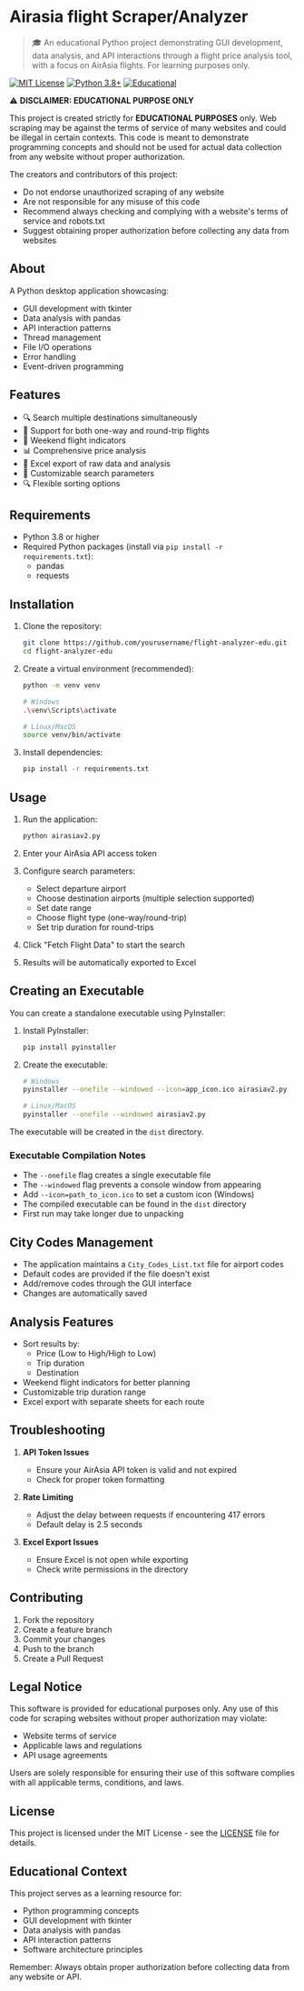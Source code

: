 # Airasia flight Scraper/Analyzer

> 🎓 An educational Python project demonstrating GUI development, data analysis, and API interactions through a flight price analysis tool, with a focus on AirAsia flights. For learning purposes only.

[![MIT License](https://img.shields.io/badge/License-MIT-blue.svg)](LICENSE)
[![Python 3.8+](https://img.shields.io/badge/python-3.8+-blue.svg)](https://www.python.org/downloads/)
[![Educational](https://img.shields.io/badge/purpose-educational-green.svg)](README.md#educational-context)

⚠️ **DISCLAIMER: EDUCATIONAL PURPOSE ONLY**

This project is created strictly for **EDUCATIONAL PURPOSES** only. Web scraping may be against the terms of service of many websites and could be illegal in certain contexts. This code is meant to demonstrate programming concepts and should not be used for actual data collection from any website without proper authorization.

The creators and contributors of this project:
- Do not endorse unauthorized scraping of any website
- Are not responsible for any misuse of this code
- Recommend always checking and complying with a website's terms of service and robots.txt
- Suggest obtaining proper authorization before collecting any data from websites

## About

A Python desktop application showcasing:
- GUI development with tkinter
- Data analysis with pandas
- API interaction patterns
- Thread management
- File I/O operations
- Error handling
- Event-driven programming

## Features

- 🔍 Search multiple destinations simultaneously
- 🔄 Support for both one-way and round-trip flights
- 📅 Weekend flight indicators
- 📊 Comprehensive price analysis
- 💾 Excel export of raw data and analysis
- 🎯 Customizable search parameters
- 🔍 Flexible sorting options

## Requirements

- Python 3.8 or higher
- Required Python packages (install via `pip install -r requirements.txt`):
  - pandas
  - requests

## Installation

1. Clone the repository:
   ```bash
   git clone https://github.com/yourusername/flight-analyzer-edu.git
   cd flight-analyzer-edu
   ```

2. Create a virtual environment (recommended):
   ```bash
   python -m venv venv
   
   # Windows
   .\venv\Scripts\activate
   
   # Linux/MacOS
   source venv/bin/activate
   ```

3. Install dependencies:
   ```bash
   pip install -r requirements.txt
   ```

## Usage

1. Run the application:
   ```bash
   python airasiav2.py
   ```

2. Enter your AirAsia API access token
3. Configure search parameters:
   - Select departure airport
   - Choose destination airports (multiple selection supported)
   - Set date range
   - Choose flight type (one-way/round-trip)
   - Set trip duration for round-trips
4. Click "Fetch Flight Data" to start the search
5. Results will be automatically exported to Excel

## Creating an Executable

You can create a standalone executable using PyInstaller:

1. Install PyInstaller:
   ```bash
   pip install pyinstaller
   ```

2. Create the executable:
   ```bash
   # Windows
   pyinstaller --onefile --windowed --icon=app_icon.ico airasiav2.py
   
   # Linux/MacOS
   pyinstaller --onefile --windowed airasiav2.py
   ```

The executable will be created in the `dist` directory.

### Executable Compilation Notes

- The `--onefile` flag creates a single executable file
- The `--windowed` flag prevents a console window from appearing
- Add `--icon=path_to_icon.ico` to set a custom icon (Windows)
- The compiled executable can be found in the `dist` directory
- First run may take longer due to unpacking

## City Codes Management

- The application maintains a `City_Codes_List.txt` file for airport codes
- Default codes are provided if the file doesn't exist
- Add/remove codes through the GUI interface
- Changes are automatically saved

## Analysis Features

- Sort results by:
  - Price (Low to High/High to Low)
  - Trip duration
  - Destination
- Weekend flight indicators for better planning
- Customizable trip duration range
- Excel export with separate sheets for each route

## Troubleshooting

1. **API Token Issues**
   - Ensure your AirAsia API token is valid and not expired
   - Check for proper token formatting

2. **Rate Limiting**
   - Adjust the delay between requests if encountering 417 errors
   - Default delay is 2.5 seconds

3. **Excel Export Issues**
   - Ensure Excel is not open while exporting
   - Check write permissions in the directory

## Contributing

1. Fork the repository
2. Create a feature branch
3. Commit your changes
4. Push to the branch
5. Create a Pull Request

## Legal Notice

This software is provided for educational purposes only. Any use of this code for scraping websites without proper authorization may violate:
- Website terms of service
- Applicable laws and regulations
- API usage agreements

Users are solely responsible for ensuring their use of this software complies with all applicable terms, conditions, and laws.

## License

This project is licensed under the MIT License - see the [LICENSE](LICENSE) file for details.

## Educational Context

This project serves as a learning resource for:
- Python programming concepts
- GUI development with tkinter
- Data analysis with pandas
- API interaction patterns
- Software architecture principles

Remember: Always obtain proper authorization before collecting data from any website or API.
